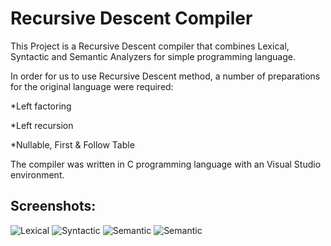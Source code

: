 # Recursive Descent Compiler

This Project is a Recursive Descent compiler that combines Lexical, Syntactic and Semantic Analyzers for simple programming language.

In order for us to use Recursive Descent method, a number of preparations for the original language were required:

*Left factoring

*Left recursion

*Nullable, First & Follow Table

The compiler was written in C programming language with an Visual Studio environment.

## Screenshots:
![Lexical](https://i.imgur.com/3SMqwSd.png)
![Syntactic](https://i.imgur.com/58xi790.png)
![Semantic](https://i.imgur.com/bzLPMlI.png)
![Semantic](https://i.imgur.com/BNbmfKA.png)
